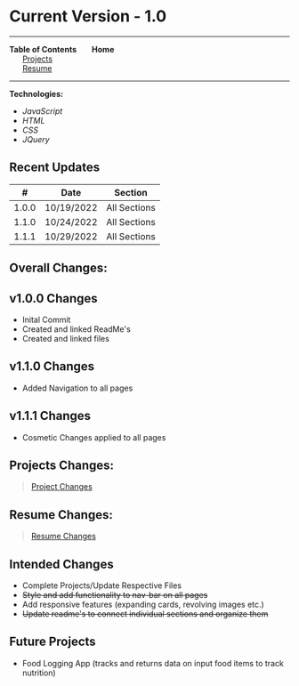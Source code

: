 # Current Version - 1.0

---

**Table of Contents**
&nbsp;&nbsp;&nbsp;&nbsp;&nbsp;&nbsp;**Home**  
&nbsp;&nbsp;&nbsp;&nbsp;&nbsp;&nbsp;[Projects](./Projects/README.md)  
&nbsp;&nbsp;&nbsp;&nbsp;&nbsp;&nbsp;[Resume](./Resume/README.md)

---

**Technologies:**

- _JavaScript_
- _HTML_
- _CSS_
- _JQuery_

## Recent Updates

| #     | Date       | Section      |
| ----- | ---------- | ------------ |
| 1.0.0 | 10/19/2022 | All Sections |
| 1.1.0 | 10/24/2022 | All Sections |
| 1.1.1 | 10/29/2022 | All Sections |

## Overall Changes:

## **v1.0.0 Changes**

- Inital Commit
- Created and linked ReadMe's
- Created and linked files

## **v1.1.0 Changes**

- Added Navigation to all pages

## **v1.1.1 Changes**

- Cosmetic Changes applied to all pages

## Projects Changes:

> [Project Changes](./Projects/README.md)

## Resume Changes:

> [Resume Changes](./Resume/README.md)

## Intended Changes

- Complete Projects/Update Respective Files
- ~~Style and add functionality to nav-bar on all pages~~
- Add responsive features (expanding cards, revolving images etc.)
- ~~Update readme's to connect individual sections and organize them~~

## Future Projects

- Food Logging App (tracks and returns data on input food items to track nutrition)
